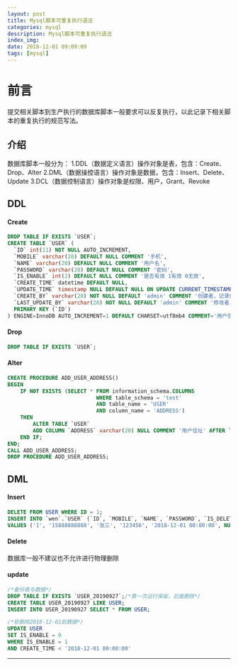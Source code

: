 ```yaml
---
layout: post
title: Mysql脚本可重复执行语法
categories: mysql
description: Mysql脚本可重复执行语法
index_img: 
date: 2018-12-01 09:09:09
tags: [mysql]
---
```


# 前言

提交相关脚本到生产执行的数据库脚本一般要求可以反复执行，以此记录下相关脚本的重复执行的规范写法。

## 介绍

数据库脚本一般分为：
1.DDL（数据定义语言）操作对象是表，包含：Create、Drop、Alter
2.DML（数据操控语言）操作对象是数据，包含：Insert、Delete、Update
3.DCL（数据控制语言）操作对象是权限、用户，Grant、Revoke

## DDL

#### Create

```sql
DROP TABLE IF EXISTS `USER`;
CREATE TABLE `USER` (
  `ID` int(11) NOT NULL AUTO_INCREMENT,
  `MOBILE` varchar(20) DEFAULT NULL COMMENT '手机',
  `NAME` varchar(20) DEFAULT NULL COMMENT '用户名',
  `PASSWORD` varchar(20) DEFAULT NULL COMMENT '密码',
  `IS_ENABLE` int(2) DEFAULT NULL COMMENT '是否有效 1有效 0无效',
  `CREATE_TIME` datetime DEFAULT NULL,
  `UPDATE_TIME` timestamp NULL DEFAULT NULL ON UPDATE CURRENT_TIMESTAMP,
  `CREATE_BY` varchar(20) NOT NULL DEFAULT 'admin' COMMENT '创建者，记录创建者信息',
  `LAST_UPDATE_BY` varchar(20) NOT NULL DEFAULT 'admin' COMMENT '修改者，记录修改者信息',
  PRIMARY KEY (`ID`)
) ENGINE=InnoDB AUTO_INCREMENT=1 DEFAULT CHARSET=utf8mb4 COMMENT='用户信息表';

```

#### Drop

```sql
DROP TABLE IF EXISTS `USER`;

```

#### Alter

```sql
CREATE PROCEDURE ADD_USER_ADDRESS()
BEGIN
    IF NOT EXISTS (SELECT * FROM information_schema.COLUMNS
							WHERE table_schema = 'test'
							AND table_name = 'USER'
							AND column_name = 'ADDRESS')
	THEN
		ALTER TABLE `USER`
		ADD COLUMN `ADDRESS` varchar(20) NULL COMMENT '用户住址' AFTER `UPDATE_TIME`;
	END IF;
END;
CALL ADD_USER_ADDRESS;
DROP PROCEDURE ADD_USER_ADDRESS;

```

## DML

#### Insert

```sql
DELETE FROM USER WHERE ID = 1;
INSERT INTO `wen`.`USER` (`ID`, `MOBILE`, `NAME`, `PASSWORD`, `IS_DELETED`, `CREATE_TIME`, `LAST_UPDATE_TIME`, `CREATE_BY`, `LAST_UPDATE_BY`)
VALUES ('1', '15888888888', '张三', '123456', '2018-12-01 00:00:00', NULL, 'admin', 'admin');

```

#### Delete

数据库一般不建议也不允许进行物理删除

#### update

```sql
/*备份表与数据*/
DROP TABLE IF EXISTS `USER_20190927`;/*第一次运行保留，后面删除*/
CREATE TABLE USER_20190927 LIKE USER;
INSERT INTO USER_20190927 SELECT * FROM USER;

/*软删除2018-12-01前数据*/
UPDATE USER
SET IS_ENABLE = 0
WHERE IS_ENABLE = 1
AND CREATE_TIME < '2018-12-01 00:00:00'
```

-------------------------

